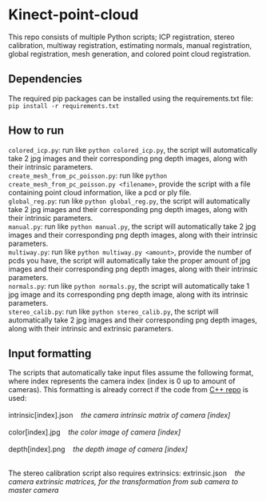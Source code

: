 # Kinect-point-cloud
This repo consists of multiple Python scripts; ICP registration, stereo calibration, multiway registration, estimating normals, manual registration, global registration, mesh generation, and colored point cloud registration.
## Dependencies
The required pip packages can be installed using the requirements.txt file: `pip install -r requirements.txt`
## How to run
`colored_icp.py`: run like `python colored_icp.py`, the script will automatically take 2 jpg images and their corresponding png depth images, along with their intrinsic parameters. <br />
`create_mesh_from_pc_poisson.py`: run like `python create_mesh_from_pc_poisson.py <filename>`, provide the script with a file containing point cloud information, like a pcd or ply file. <br />
`global_reg.py`: run like `python global_reg.py`, the script will automatically take 2 jpg images and their corresponding png depth images, along with their intrinsic parameters. <br />
`manual.py`: run like `python manual.py`, the script will automatically take 2 jpg images and their corresponding png depth images, along with their intrinsic parameters. <br />
`multiway.py`: run like `python multiway.py <amount>`, provide the number of pcds you have, the script will automatically take the proper amount of jpg images and their corresponding png depth images, along with their intrinsic parameters. <br />
`normals.py`: run like `python normals.py`, the script will automatically take 1 jpg image and its corresponding png depth image, along with its intrinsic parameters. <br />
`stereo_calib.py`: run like `python stereo_calib.py`, the script will automatically take 2 jpg images and their corresponding png depth images, along with their intrinsic and extrinsic parameters. <br />
## Input formatting
The scripts that automatically take input files assume the following format, where index represents the camera index (index is 0 up to amount of cameras). This formatting is already correct if the code from [C++ repo](https://github.com/CDG-c0de/Kinect-calib-and-capture) is used: <br /> <br />
intrinsic[index].json&nbsp;&nbsp;&nbsp;&nbsp;*the camera intrinsic matrix of camera [index]* <br /><br />
color[index].jpg&nbsp;&nbsp;&nbsp;&nbsp;*the color image of camera [index]* <br /><br />
depth[index].png&nbsp;&nbsp;&nbsp;&nbsp;*the depth image of camera [index]* <br /><br />

The stereo calibration script also requires extrinsics:
extrinsic.json&nbsp;&nbsp;&nbsp;&nbsp;*the camera extrinsic matrices, for the transformation from sub camera to master camera* <br /><br />
